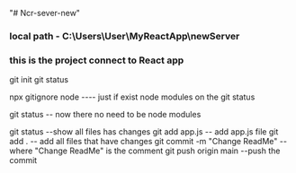 "# Ncr-sever-new"    


### local path - C:\Users\User\MyReactApp\newServer
### this is the project connect to React app

git init
git status 

npx gitignore node ---- just if exist node modules on the git status

git status -- now there no need to be node modules

git status  --show all files has changes
git add app.js -- add app.js file
git add .     -- add all files that have changes
git commit -m "Change ReadMe"   -- where  "Change ReadMe" is the comment
git push origin main --push the commit